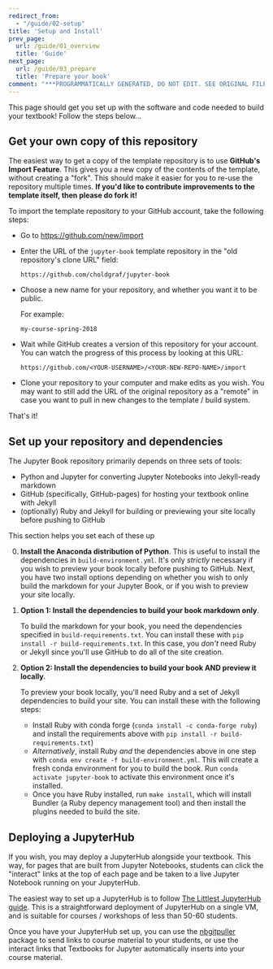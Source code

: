 ```yaml
---
redirect_from:
  - "/guide/02-setup"
title: 'Setup and Install'
prev_page:
  url: /guide/01_overview
  title: 'Guide'
next_page:
  url: /guide/03_prepare
  title: 'Prepare your book'
comment: "***PROGRAMMATICALLY GENERATED, DO NOT EDIT. SEE ORIGINAL FILES IN /content***"
---
```

This page should get you set up with the software and code needed to build
your textbook! Follow the steps below...

## Get your own copy of this repository

The easiest way to get a copy of the template repository is to use **GitHub's Import Feature**.
This gives you a new copy of the contents of the template, without creating
a "fork". This should make it easier for you to re-use the repository multiple
times. **If you'd like to contribute improvements to the template itself, then please do fork it!**

To import the template repository to your GitHub account, take the following steps:

* Go to <a href="https://github.com/new/import" target="_blank">https://github.com/new/import</a>
* Enter the URL of the `jupyter-book` template repository in the
  "old repository's clone URL" field:

  ```
  https://github.com/choldgraf/jupyter-book
  ```

* Choose a new name for your repository, and whether you want it to be public.

  For example:

  ```
  my-course-spring-2018
  ```

* Wait while GitHub creates a version of this repository for your account. You
  can watch the progress of this process by looking at this URL:

  ```
  https://github.com/<YOUR-USERNAME>/<YOUR-NEW-REPO-NAME>/import
  ```
* Clone your repository to your computer and make edits as you wish. You may
  want to still add the URL of the original repository as a "remote" in case
  you want to pull in new changes to the template / build system.

That's it!

## Set up your repository and dependencies

The Jupyter Book repository primarily depends on three sets of tools:

* Python and Jupyter for converting Jupyter Notebooks into Jekyll-ready markdown
* GitHub (specifically, GitHub-pages) for hosting your textbook online with Jekyll
* (optionally) Ruby and Jekyll for building or previewing your site locally before pushing to GitHub

This section helps you set each of these up


0. **Install the Anaconda distribution of Python**. This is useful to install
   the dependencies in `build-environment.yml`. It's only *strictly* necessary if
   you wish to preview your book locally before pushing to GitHub. Next, you have
   two install options depending on whether you wish to only build the markdown
   for your Jupyter Book, or if you wish to preview your site locally.
1. **Option 1: Install the dependencies to build your book markdown only**.
     
   To build the markdown for your book, you need the dependencies
   specified in `build-requirements.txt`. You can install these with `pip install -r build-requirements.txt`.
   In this case, you *don't* need Ruby or Jekyll since you'll use GitHub to do all of the site creation.
2. **Option 2: Install the dependencies to build your book AND preview it locally**.

   To preview your book locally, you'll need Ruby and a set of Jekyll dependencies
   to build your site. You can install these with the following steps:
   
   * Install Ruby with conda forge (`conda install -c conda-forge ruby`) and install the requirements
     above with `pip install -r build-requirements.txt`)
   * *Alternatively*, install Ruby *and* the dependencies above in one step with
     `conda env create -f build-environment.yml`. This will create a fresh conda environment for you to
     build the book. Run `conda activate jupyter-book` to activate this environment once it's installed.
   * Once you have Ruby installed, run `make install`, which will install Bundler (a Ruby depency management tool) and then
     install the plugins needed to build the site.

## Deploying a JupyterHub

If you wish, you may deploy a JupyterHub alongside your textbook. This way, for pages that are built from
Jupyter Notebooks, students can click the "interact" links
at the top of each page and be taken to a live Jupyter Notebook running on your JupyterHub.

The easiest way to set up a JupyterHub is to follow [The Littlest JupyterHub guide](https://the-littlest-jupyterhub.readthedocs.io/en/latest/index.html).
This is a straightforward deployment of JupyterHub on a single VM, and is suitable for
courses / workshops of less than 50-60 students.

Once you have your JupyterHub set up, you can use the [nbgitpuller](https://github.com/data-8/nbgitpuller)
package to send links to course material to your students, or use the interact links that Textbooks for Jupyter
automatically inserts into your course material.
